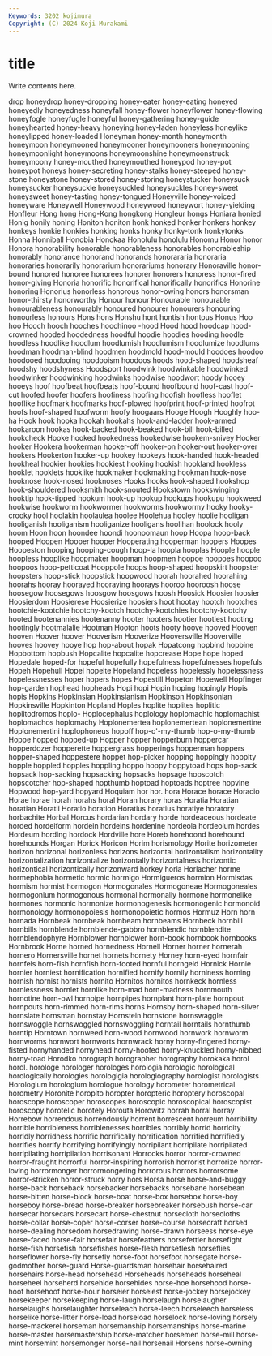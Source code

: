 ```yaml
---
Keywords: 3202 kojimura
Copyright: (C) 2024 Koji Murakami
---
```


# title

Write contents here.



drop honeydrop honey-dropping
honey-eater honey-eating honeyed honeyedly honeyedness honeyfall honey-flower honeyflower honey-flowing honeyfogle
honeyfugle honeyful honey-gathering honey-guide honeyhearted honey-heavy honeying honey-laden honeyless honeylike
honeylipped honey-loaded Honeyman honey-month honeymonth honeymoon honeymooned honeymooner honeymooners honeymooning
honeymoonlight honeymoons honeymoonshine honeymoonstruck honeymoony honey-mouthed honeymouthed honeypod honey-pot honeypot
honeys honey-secreting honey-stalks honey-steeped honey-stone honeystone honey-stored honey-storing honeystucker honeysuck
honeysucker honeysuckle honeysuckled honeysuckles honey-sweet honeysweet honey-tasting honey-tongued Honeyville honey-voiced
honeyware Honeywell Honeywood honeywood honeywort honey-yielding Honfleur Hong hong Hong-Kong
hongkong Hongleur hongs Honiara honied Honig honily honing Honiton honiton
honk honked honker honkers honkey honkeys honkie honkies honking honks
honky honky-tonk honkytonks Honna Honniball Honobia Honokaa Honolulu honolulu Honomu
Honor honor Honora honorability honorable honorableness honorables honorableship honorably honorance
honorand honorands honorararia honoraria honoraries honorarily honorarium honorariums honorary Honoraville
honor-bound honored honoree honorees honorer honorers honoress honor-fired honor-giving Honoria
honorific honorifical honorifically honorifics Honorine honoring Honorius honorless honorous honor-owing
honors honorsman honor-thirsty honorworthy Honour honour Honourable honourable honourableness honourably
honoured honourer honourers honouring honourless honours Hons hons Honshu hont
hontish hontous Honus Hoo hoo Hooch hooch hooches hoochinoo -hood
Hood hood hoodcap hood-crowned hooded hoodedness hoodful hoodie hoodies hooding
hoodle hoodless hoodlike hoodlum hoodlumish hoodlumism hoodlumize hoodlums hoodman hoodman-blind
hoodmen hoodmold hood-mould hoodoes hoodoo hoodooed hoodooing hoodooism hoodoos hoods
hood-shaped hoodsheaf hoodshy hoodshyness Hoodsport hoodwink hoodwinkable hoodwinked hoodwinker hoodwinking
hoodwinks hoodwise hoodwort hoody hooey hooeys hoof hoofbeat hoofbeats hoof-bound
hoofbound hoof-cast hoof-cut hoofed hoofer hoofers hoofiness hoofing hoofish hoofless
hooflet hooflike hoofmark hoofmarks hoof-plowed hoofprint hoof-printed hoofrot hoofs hoof-shaped
hoofworm hoofy hoogaars Hooge Hoogh Hooghly hoo-ha Hook hook hooka
hookah hookahs hook-and-ladder hook-armed hookaroon hookas hook-backed hook-beaked hook-bill hook-billed
hookcheck Hooke hooked hookedness hookedwise hookem-snivey Hooker hooker Hookera hookerman
hooker-off hooker-on hooker-out hooker-over hookers Hookerton hooker-up hookey hookeys hook-handed
hook-headed hookheal hookier hookies hookiest hooking hookish hookland hookless hooklet
hooklets hooklike hookmaker hookmaking hookman hook-nose hooknose hook-nosed hooknoses Hooks
hooks hook-shaped hookshop hook-shouldered hooksmith hook-snouted Hookstown hookswinging hooktip hook-tipped
hookum hook-up hookup hookups hookupu hookweed hookwise hookworm hookwormer hookworms
hookwormy hooky hooky-crooky hool hoolakin hoolaulea hoolee Hoolehua hooley hoolie
hooligan hooliganish hooliganism hooliganize hooligans hoolihan hoolock hooly hoom Hoon
hoon hoondee hoondi hoonoomaun hoop Hoopa hoop-back hooped Hoopen Hooper
hooper Hooperating hooperman hoopers Hoopes Hoopeston hooping hooping-cough hoop-la hoopla
hooplas Hoople hoople hoopless hooplike hoopmaker hoopman hoopmen hoopoe hoopoes
hoopoo hoopoos hoop-petticoat Hooppole hoops hoop-shaped hoopskirt hoopster hoopsters hoop-stick
hoopstick hoopwood hoorah hoorahed hoorahing hoorahs hooray hoorayed hooraying hoorays
hooroo hooroosh hoose hoosegow hoosegows hoosgow hoosgows hoosh Hoosick Hoosier
hoosier Hoosierdom Hoosierese Hoosierize hoosiers hoot hootay hootch hootches hootchie-kootchie
hootchy-kootch hootchy-kootchies hootchy-kootchy hooted hootenannies hootenanny hooter hooters hootier hootiest
hooting hootingly hootmalalie Hootman Hooton hoots hooty hoove hooved Hooven
hooven Hoover hoover Hooverism Hooverize Hooversville Hooverville hooves hoovey hooye
hop hop-about hopak Hopatcong hopbind hopbine Hopbottom hopbush Hopcalite hopcalite
hopcrease Hope hope hoped Hopedale hoped-for hopeful hopefully hopefulness hopefulnesses
hopefuls Hopeh Hopehull Hopei hopeite Hopeland hopeless hopelessly hopelessness hopelessnesses
hoper hopers hopes Hopestill Hopeton Hopewell Hopfinger hop-garden hophead hopheads
Hopi hopi Hopin hoping hopingly Hopis hopis Hopkins Hopkinsian Hopkinsianism
Hopkinson Hopkinsonian Hopkinsville Hopkinton Hopland Hoples hoplite hoplites hoplitic hoplitodromos
hoplo- Hoplocephalus hoplology hoplomachic hoplomachist hoplomachos hoplomachy Hoplonemertea hoplonemertean hoplonemertine
Hoplonemertini hoplophoneus hopoff hop-o'-my-thumb hop-o-my-thumb Hoppe hopped hopped-up Hopper hopper
hopperburn hoppercar hopperdozer hopperette hoppergrass hopperings hopperman hoppers hopper-shaped hoppestere
hoppet hop-picker hopping hoppingly hoppity hopple hoppled hopples hoppling hoppo
hoppy hoppytoad hops hop-sack hopsack hop-sacking hopsacking hopsacks hopsage hopscotch
hopscotcher hop-shaped hopthumb hoptoad hoptoads hoptree hopvine Hopwood hop-yard hopyard
Hoquiam hor hor. hora Horace horace Horacio Horae horae horah
horahs horal Horan horary horas Horatia Horatian horatian Horatii Horatio
horation Horatius horatius horatiye horatory horbachite Horbal Horcus hordarian hordary
horde hordeaceous hordeate horded hordeiform hordein hordeins hordenine hordeola hordeolum
hordes Hordeum hording hordock Hordville hore Horeb horehoond horehound horehounds
Horgan Horick Horicon Horim horismology Horite horizometer horizon horizonal horizonless
horizons horizontal horizontalism horizontality horizontalization horizontalize horizontally horizontalness horizontic horizontical
horizontically horizonward horkey horla Horlacher horme hormephobia hormetic hormic hormigo
Hormigueros hormion Hormisdas hormism hormist hormogon Hormogonales Hormogoneae Hormogoneales hormogonium
hormogonous hormonal hormonally hormone hormonelike hormones hormonic hormonize hormonogenesis hormonogenic
hormonoid hormonology hormonopoiesis hormonopoietic hormos Hormuz Horn horn hornada Hornbeak
hornbeak hornbeam hornbeams Hornbeck hornbill hornbills hornblende hornblende-gabbro hornblendic hornblendite
hornblendophyre Hornblower hornblower horn-book hornbook hornbooks Hornbrook Horne horned hornedness
Hornell Horner horner hornerah hornero Hornersville hornet hornets hornety Horney
horn-eyed hornfair hornfels horn-fish hornfish horn-footed hornful horngeld Hornick Hornie
hornier horniest hornification hornified hornify hornily horniness horning hornish hornist
hornists hornito Hornitos hornitos hornkeck hornless hornlessness hornlet hornlike horn-mad
horn-madness hornmouth hornotine horn-owl hornpipe hornpipes hornplant horn-plate hornpout hornpouts
horn-rimmed horn-rims horns Hornsby horn-shaped horn-silver hornslate hornsman hornstay Hornstein
hornstone hornswaggle hornswoggle hornswoggled hornswoggling horntail horntails hornthumb horntip Horntown
hornweed horn-wood hornwood hornwork hornworm hornworms hornwort hornworts hornwrack horny
horny-fingered horny-fisted hornyhanded hornyhead horny-hoofed horny-knuckled horny-nibbed horny-toad Horodko horograph
horographer horography horokaka horol horol. horologe horologer horologes horologia horologic
horological horologically horologies horologigia horologiography horologist horologists Horologium horologium horologue
horology horometer horometrical horometry Horonite horopito horopter horopteric horoptery horoscopal
horoscope horoscoper horoscopes horoscopic horoscopical horoscopist horoscopy horotelic horotely Horouta
Horowitz horrah horral horray Horrebow horrendous horrendously horrent horrescent horreum
horribility horrible horribleness horriblenesses horribles horribly horrid horridity horridly horridness
horrific horrifically horrification horrified horrifiedly horrifies horrify horrifying horrifyingly horripilant
horripilate horripilated horripilating horripilation horrisonant Horrocks horror horror-crowned horror-fraught horrorful
horror-inspiring horrorish horrorist horrorize horror-loving horrormonger horrormongering horrorous horrors horrorsome
horror-stricken horror-struck horry hors Horsa horse horse-and-buggy horse-back horseback horsebacker
horsebacks horsebane horsebean horse-bitten horse-block horse-boat horse-box horsebox horse-boy horseboy
horse-bread horse-breaker horsebreaker horsebush horse-car horsecar horsecars horsecart horse-chestnut horsecloth
horsecloths horse-collar horse-coper horse-corser horse-course horsecraft horsed horse-dealing horsedom horsedrawing
horse-drawn horseess horse-eye horse-faced horse-fair horsefair horsefeathers horsefettler horsefight horse-fish
horsefish horsefishes horse-flesh horseflesh horseflies horseflower horse-fly horsefly horse-foot horsefoot
horsegate horse-godmother horse-guard Horse-guardsman horsehair horsehaired horsehairs horse-head horsehead Horseheads
horseheads horseheal horseheel horseherd horsehide horsehides horse-hoe horsehood horse-hoof horsehoof
horse-hour horseier horseiest horse-jockey horsejockey horsekeeper horsekeeping horse-laugh horselaugh horselaugher
horselaughs horselaughter horseleach horse-leech horseleech horseless horselike horse-litter horse-load horseload
horselock horse-loving horsely horse-mackerel horseman horsemanship horsemanships horse-marine horse-master horsemastership
horse-matcher horsemen horse-mill horse-mint horsemint horsemonger horse-nail horsenail Horsens horse-owning
